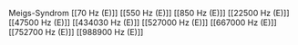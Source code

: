 Meigs-Syndrom
[[70 Hz (E)]]
[[550 Hz (E)]]
[[850 Hz (E)]]
[[22500 Hz (E)]]
[[47500 Hz (E)]]
[[434030 Hz (E)]]
[[527000 Hz (E)]]
[[667000 Hz (E)]]
[[752700 Hz (E)]]
[[988900 Hz (E)]]